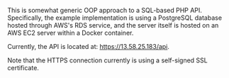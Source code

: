 This is somewhat generic OOP approach to a SQL-based PHP API. Specifically, the example implementation is using a PostgreSQL database hosted through AWS's RDS service, and the server itself is hosted on an AWS EC2 server within a Docker container.

Currently, the API is located at: https://13.58.25.183/api.

Note that the HTTPS connection currently is using a self-signed SSL certificate.
